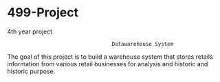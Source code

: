 # 499-Project
4th year project

                                      Datawarehouse System              
                                      
  The goal of this project is to build a warehouse system that stores retails information from various retail businesses for analysis and historic and
  historic purpose.
  
  
  
    
